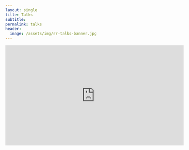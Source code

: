 ```yaml
---
layout: single
title: Talks
subtitle:
permalink: talks 
header:
  image: /assets/img/rr-talks-banner.jpg
---
```


<iframe width="560" height="315" src="https://www.youtube.com/embed/videoseries?si=fcGDWz7nhTb-G9H1&amp;list=PLLDz9GYV7-migzwUAS3CAOi-Luy4swu55" title="YouTube video player" frameborder="0" allow="accelerometer; autoplay; clipboard-write; encrypted-media; gyroscope; picture-in-picture; web-share" allowfullscreen></iframe>



